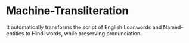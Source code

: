 # Machine-Transliteration
It automatically transforms the script of English Loanwords and Named-entities to Hindi words, while preserving pronunciation.

